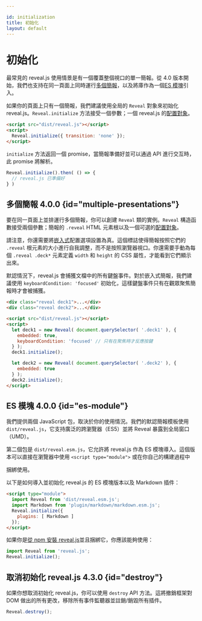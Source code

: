 ```yaml
---

id: initialization
title: 初始化
layout: default
---
```


# 初始化

最常見的 reveal.js 使用情景是有一個覆蓋整個視口的單一簡報。從 4.0 版本開始，我們也支持在同一頁面上同時運行[多個簡報](#multiple-presentations)，以及將庫作為一個[ES 模塊](#es-module)引入。

如果你的頁面上只有一個簡報，我們建議使用全局的 `Reveal` 對象來初始化 reveal.js。`Reveal.initialize` 方法接受一個參數；一個 reveal.js 的[配置對象](/config/)。
```html
<script src="dist/reveal.js"></script>
<script>
  Reveal.initialize({ transition: 'none' });
</script>
```

`initialize` 方法返回一個 promise，當簡報準備好並可以通過 API 進行交互時，此 promise 將解析。
```js
Reveal.initialize().then( () => {
  // reveal.js 已準備好
} )
```

## 多個簡報 <span class="r-version-badge new">4.0.0</span> {id="multiple-presentations"}

要在同一頁面上並排運行多個簡報，你可以創建 `Reveal` 類的實例。`Reveal` 構造函數接受兩個參數；簡報的 `.reveal` HTML 元素根以及一個可選的[配置對象](/config/)。

請注意，你還需要將[嵌入式](/presentation-size/#embedded)配置選項設置為真。這個標誌使得簡報按照它們的 `.reveal` 根元素的大小進行自我調整，而不是按照瀏覽器視口。你還需要手動為每個 `.reveal .deck*` 元素定義 `width` 和 `height` 的 CSS 屬性，才能看到它們顯示出來。

默認情況下，reveal.js 會捕獲文檔中的所有鍵盤事件。對於嵌入式簡報，我們建議使用 `keyboardCondition: 'focused'` 初始化，這樣鍵盤事件只有在觀眾聚焦簡報時才會被捕獲。

```html
<div class="reveal deck1">...</div>
<div class="reveal deck2">...</div>

<script src="dist/reveal.js"></script>
<script>
  let deck1 = new Reveal( document.querySelector( '.deck1' ), {
    embedded: true,
    keyboardCondition: 'focused' // 只有在聚焦時才反應按鍵
  } );
  deck1.initialize();

  let deck2 = new Reveal( document.querySelector( '.deck2' ), {
    embedded: true
  } );
  deck2.initialize();
</script>
```

## ES 模塊 <span class="r-version-badge new">4.0.0</span> {id="es-module"}

我們提供兩個 JavaScript 包，取決於你的使用情況。我們的默認簡報模板使用 `dist/reveal.js`，它支持廣泛的跨瀏覽器（ES5）並將 Reveal 暴露到全局窗口（UMD）。

第二個包是 `dist/reveal.esm.js`，它允許將 reveal.js 作為 ES 模塊導入。這個版本可以直接在瀏覽器中使用 `<script type="module">` 或在你自己的構建過程中

捆綁使用。

以下是如何導入並初始化 reveal.js 的 ES 模塊版本以及 Markdown 插件：

```html
<script type="module">
  import Reveal from 'dist/reveal.esm.js';
  import Markdown from 'plugin/markdown/markdown.esm.js';
  Reveal.initialize({
    plugins: [ Markdown ]
  });
</script>
```

如果你是[從 npm 安裝 reveal.js](/installation/#installing-from-npm)並且捆綁它，你應該能夠使用：
```js
import Reveal from 'reveal.js';
Reveal.initialize();
```

## 取消初始化 reveal.js <span class="r-version-badge new">4.3.0</span> {id="destroy"}

如果你想取消初始化 reveal.js，你可以使用 `destroy` API 方法。這將撤銷框架對 DOM 做出的所有更改，移除所有事件監聽器並註銷/銷毀所有插件。

```js
Reveal.destroy();
```